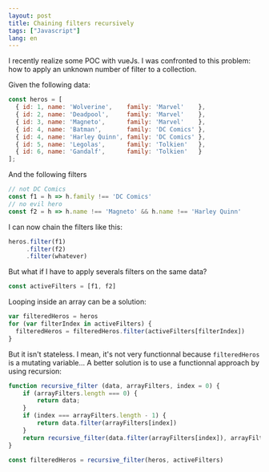 ```yaml
---
layout: post
title: Chaining filters recursively
tags: ["Javascript"]
lang: en
---
```


I recently realize some POC with vueJs. I was confronted to this problem: how to apply an unknown number of filter to a collection.

Given the following data:

```javascript
const heros = [
  { id: 1, name: 'Wolverine',    family: 'Marvel'    },
  { id: 2, name: 'Deadpool',     family: 'Marvel'    },
  { id: 3, name: 'Magneto',      family: 'Marvel'    },
  { id: 4, name: 'Batman',       family: 'DC Comics' },
  { id: 4, name: 'Harley Quinn', family: 'DC Comics' },
  { id: 5, name: 'Legolas',      family: 'Tolkien'   },
  { id: 6, name: 'Gandalf',      family: 'Tolkien'   }
];
```

And the following filters

```js
// not DC Comics
const f1 = h => h.family !== 'DC Comics'
// no evil hero
const f2 = h => h.name !== 'Magneto' && h.name !== 'Harley Quinn'
```

I can now chain the filters like this:

```js
heros.filter(f1)
     .filter(f2)
     .filter(whatever)
```

But what if I have to apply severals filters on the same data?

```js
const activeFilters = [f1, f2]
```

Looping inside an array can be a solution:

```js
var filteredHeros = heros
for (var filterIndex in activeFilters) {
  filteredHeros = filteredHeros.filter(activeFilters[filterIndex])
}
```

But it isn't stateless. I mean, it's not very functionnal because `filteredHeros` is a mutating variable...
A better solution is to use a functionnal approach by using recursion:

```js
function recursive_filter (data, arrayFilters, index = 0) {
    if (arrayFilters.length === 0) {
        return data;
    }
    if (index === arrayFilters.length - 1) {
        return data.filter(arrayFilters[index])
    }
    return recursive_filter(data.filter(arrayFilters[index]), arrayFilters, (index + 1))
}
```

```js
const filteredHeros = recursive_filter(heros, activeFilters)
```
